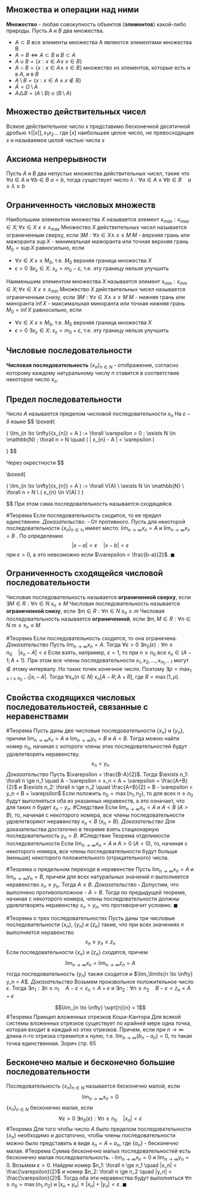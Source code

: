 ## Множества и операции над ними
**Множество** - любая совокупность объектов (**элементов**) какой-либо природы.
Пусть $A$ и $B$ два множества.
- $A \subset B$ все элементы множества А являются элементами множества В
- $A = B \iff A \subset B$  и $B\subset A$
- $A \cup B = \{ x: x \in A \lor \ x \in B \}$
- $A \cap B = \{ x: x \in A \land \ x \in B \}$ множество из элементов, которые есть и в $A$, и в $B$
- $A \setminus B = \{ x: x \in A \land x \notin B \}$
- $\bar{A} = \Omega \setminus A$
- $A \triangle B = (A \setminus B) \cup (B \setminus A)$
## Множество действительных чисел
Всякое действительное число $x$ представимо беcконечной десятичной дробью $\pm [ |x|], x_1 x_2 \dots$
где $[x]$ наибольшее целое число, не превосходящее $x$ и называемое целой частью числа $x$ 
## Аксиома непрерывности
Пусть $A$ и $B$ два непустых множества действительных чисел, такие что $\forall a \in A$ и $\forall b \in B$ $a<b$, тогда существует число $\lambda: \forall a\in A \land \forall b \in B \quad a \ge \lambda \ge b$
## Ограниченность числовых множеств
Наибольшим элементом множества $X$ называется элемент $x_{max}: x_{max} \in X; \forall x \in X \ x \le x_{max}$
Множество $X$ действительных чисел называется ограниченным сверху, если $\exists M: \forall x \in X  \land\ x\le M$
$M$ - верхняя грань или мажоранта
$\sup X$ - минимальная мажоранта или точная верхняя грань
$M_0 = \sup X$ равносильно, если
- $\forall x \in X \ x\le M_0$, т.е. $M_0$ верхняя граница множества $X$
- $\epsilon > 0 \ \exists x_\varepsilon \in X: \ x_\varepsilon > m_0 - \varepsilon$, т.е. эту границу нельзя улучшить

Наименьшим элементом множества $X$ называется элемент $x_{min}: x_{min} \in X; \forall x \in X \ x \ge x_{min}$
Множество $X$ действительных чисел называется ограниченным снизу, если $\exists M: \forall x \in X  \land\ x\ge M$
$M$ - нижняя грань или миноранта
$\inf X$ - максимальная миноранта или точная нижняя грань
$M_0 = \inf X$ равносильно, если
- $\forall x \in X \ x\ge M_0$, т.е. $M_0$ верхняя граница множества $X$
- $\epsilon > 0 \ \exists x_\varepsilon \in X: \ x_\varepsilon < m_0 + \varepsilon$, т.е. эту границу нельзя улучшить

## Числовые последовательности
**Числовая последовательность** $\{ x_n\}_{n \in N}$ - отображение, согласно которому каждому натуральному числу $n$ ставится в соответствие некоторое число $x_n$.

## Предел последовательности
Число $A$ называется пределом числовой последовательности $x_n$
На $\varepsilon - \delta$ языке
$$
\boxed{

( \lim_{n \to \infty}{x_{n}} = A ) := \forall \varepsilon > 0 \; \exists N \in \mathbb{N} \; \forall n > N \quad ( | x_{n} - A | < \varepsilon )

}
$$


Через окрестности
$$

\boxed{

( \lim_{n \to \infty}{x_{n}} = A ) := \forall V(A) \ \exists N \in \mathbb{N} \ \forall n > N \ ( x_{n} \in V(A) )
}

$$
При этом сама последовательность называется сходящейся.

#Теорема Если последовательность сходится, то ее предел единственен.
*Доказательство*.
$\square$ От противного. Пусть для некоторой последовательности  $\{ x_n \}_{n \in \mathbb{N}}$ имеет место: $\lim_{n \to \infty} x_n = A$ и $\lim_{n \to \infty} x_n = B$ . По определению
$$|x-a|<\varepsilon \quad |x-b|<\varepsilon$$
при $\varepsilon>0$, а это невозможно если $\varepsilon < \frac{b-a}{2}$. $\blacksquare$
## Ограниченность сходящейся числовой последовательности
Числовая последовательность называется **ограниченной сверху**, если $\exists M \in R: \forall n \in N \ x_n \le M$
Числовая последовательность называется **ограниченной снизу**, если $\exists m \in R: \forall n \in N \ x_n \ge m$
Числовая последовательность называется **ограниченной**, если $\exists m, M \in R: \forall n \in N \ m\le x_n \le M$

#Теорема Если последовательность сходится, то она ограничена.
*Доказательство*
Пусть $\lim_{n \to \infty} x_n = A$. Тогда $\forall \varepsilon > 0 \ \exists n_0(\varepsilon): \forall n \ge n_0 \quad |x_n - A| < \varepsilon$
Если взять, например, $\varepsilon = 1$, то при $n \ge n_0$ все $x_n \in (A-1; A+1)$. При этом все члены последовательности $x_1, x_2, \dots, x_{n_0 - 1}$ могут $\notin$ этому интервалу. Но таких точек конечное число. Поэтому $\exists \rho = \max_{1 \le i \le n_0 -1} |x_i - A|$. Тогда $\forall x_n (n \in N) \ x_n [A-R; A+R]$, где $R = \max{(1, \rho)}$.
## Свойства сходящихся числовых последовательностей, связанные с неравенствами
#Теорема Пусть даны две числовые последовательности $\{x_n\}$ и $\{y_n\}$, причем $\lim_{n \to \infty} x_n = A$ и $\lim_{n \to \infty} y_n = B$ и $A < B$. Тогда можно найти номер $n_0$, начиная с которого члены этих последовательностей будут удовлетворять неравенству.
$$x_n < y_n$$
*Доказательство*
Пусть $\varepsilon = \frac{B-A}{2}$. Тогда
$\exists n_1: \forall n \ge n_1 \quad A - \varepsilon < x_n < A + \varepsilon = \frac{A+B}{2}$  и
$\exists n_2: \forall n \ge n_2 \quad \frac{A+B}{2} = B - \varepsilon < y_n < B + \varepsilon$
Если положить $n_0 = \max{(n_1, n_2)}$, то для всех $n \ge n_0$ будут выполняться оба из указанных неравенств, а это означает, что для таких $n$ будет $x_n - y_n$.
#Следствие 
Если $\lim_{n \to \infty} x_n = A$ и $A < B$ ($A > B$), то, начиная с некоторого номера, все члены последовательности удовлетворяют неравенству $x_n < B$ ($x_n > B$).
*Доказательство*
Для доказательства достаточно в теореме взять стационарную последовательность $y_n = B$.
#Следствие Теорема отделимости последовательности
Если $\lim_{n \to \infty} x_n = A$ и $A>0$ ($A < 0$), то, начиная с некоторого номера, все члены последовательности будут больше (меньше) некоторого положительного (отрицательного) числа.

#Теорема о предельном переходе в неравенстве
Пусть $\lim_{n \to \infty} x_n = A$ и $\lim_{n \to \infty} y_n = B$, причем для всех натуральных значений $n$ выполняется неравенство  $x_n \le y_n$. Тогда $A \le B$.
*Доказательство*
$\square$  Допустим, что выполнено противоположное - $A > B$. Тогда по предыдущей теореме, начиная с некоторого номера, члены последовательности должны удовлетворять неравенству $x_n > y_n$, что противоречит условию. $\blacksquare$

#Теорема о трех последовательностях
Пусть даны три числовые последовательности $\{ x_n \}$, $\{y_n\}$ и $\{z_n\}$ такие, что при всех значениях $n$ выполняется неравенство
$$x_n \le y_n \le z_n$$
Если последовательности $\{ x_n \}$ и $\{ z_n \}$ сходятся, причем
$$\lim_{n \to \infty} x_n = \lim_{n \to \infty} z_n= A$$
тогда последовательность $\{ y_n \}$ также сходится и $\lim_\limits{n \to \infty} y_n = A$.
*Доказательство*
Возьмем произвольное положительное число $\varepsilon$.
Тогда
$\exists n_1: \exists n \ge n_1 \quad A - \varepsilon < x_n < A + \varepsilon$  и
$\exists n_2: \forall n \ge n_2 \quad B - \varepsilon < z_n < A + \varepsilon$

$$\lim_{n \to \infty} \sqrt[n]{n} = 1$$
#Теорема  Принцип вложенных отрезков Коши-Кантора
Для всякой системы вложенных отрезков существует по крайней мере одна точка, которая входит в каждый из этих отрезков. Причем, если при $n \to \infty$ длина $n$-го отрезка стремится к нулю, т.е. $\lim_{n \to \infty} (b_n - a_n) = 0$, то такая точка единственная.
Зорич стр. 65

## Бесконечно малые и бесконечно большие последовательности
Последовательность $\{ x_n \}_{n \in N}$ называется бесконечно малой, если
$$\lim_{n \to \infty} x_n = 0$$
$\{ x_n \}_{n \in N}$ бесконечно малая, если
$$\forall \varepsilon > 0 \ \exists n_0(\varepsilon): \forall n \ge n_0 \quad |x_n| < \varepsilon$$
#Теорема 
Для того чтобы число $A$ было пределом последовательности $\{x_n\}$ необходимо и достаточно, чтобы члены последовательности можно было представить в виде $x_n = A + \alpha_n$, где $\{a_n\}$ - бесконечно малая.
#Теорема Сумма бесконечно малых последовательностей есть бесконечно малая последовательность.
$\square$ $\lim_{n \to \infty} x_n = 0$ и $\lim_{n \to \infty} y_n = 0$. Возьмем $\varepsilon > 0$.
Найдем номер $n_1: \forall n \ge n_1 \quad |x_n| < \frac{\varepsilon}{2}$ и номер $n_2: \forall n \ge n_2 \quad |y_n| < \frac{\varepsilon}{2}$.
Тогда оба эти неравенства будут выполняться $\forall n \ge n_0 = \max{(n_1, n_2)}$ и $|x_n + y_n| \le |x_n| + |y_n| < \varepsilon$. $\blacksquare$ 
 
